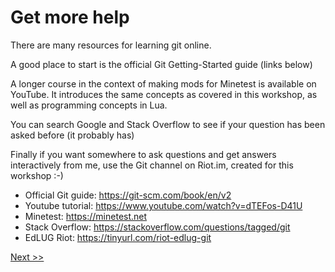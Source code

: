 # Get more help

There are many resources for learning git online.

A good place to start is the official Git Getting-Started guide (links below)

A longer course in the context of making mods for Minetest is available on YouTube. It introduces the same concepts as covered in this workshop, as well as programming concepts in Lua.

You can search Google and Stack Overflow to see if your question has been asked before (it probably has)

Finally if you want somewhere to ask questions and get answers interactively from me, use the Git channel on Riot.im, created for this workshop :-)

* Official Git guide: <https://git-scm.com/book/en/v2>
* Youtube tutorial: <https://www.youtube.com/watch?v=dTEFos-D41U>
* Minetest: <https://minetest.net>
* Stack Overflow: <https://stackoverflow.com/questions/tagged/git>
* EdLUG Riot: <https://tinyurl.com/riot-edlug-git>

[Next >>](07_find_projects.md)